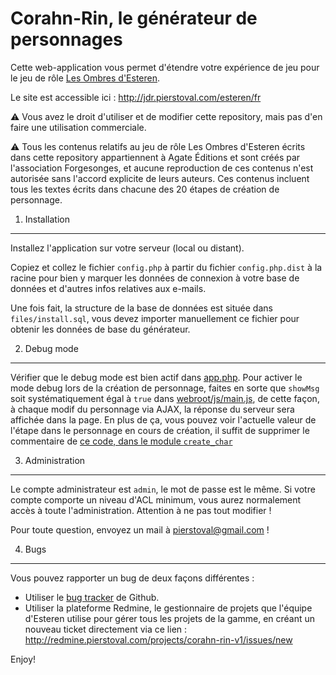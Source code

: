 Corahn-Rin, le générateur de personnages
========================

Cette web-application vous permet d'étendre votre expérience de jeu pour le jeu de rôle [Les Ombres d'Esteren](http://www.esteren.org/).

Le site est accessible ici : http://jdr.pierstoval.com/esteren/fr

:warning: Vous avez le droit d'utiliser et de modifier cette repository, mais pas d'en faire une utilisation commerciale.

:warning: Tous les contenus relatifs au jeu de rôle Les Ombres d'Esteren écrits dans cette repository appartiennent à Agate Éditions et sont créés par l'association Forgesonges, et aucune reproduction de ces contenus n'est autorisée sans l'accord explicite de leurs auteurs.
Ces contenus incluent tous les textes écrits dans chacune des 20 étapes de création de personnage.


1) Installation
----------------------------------

Installez l'application sur votre serveur (local ou distant).

Copiez et collez le fichier `config.php` à partir du fichier `config.php.dist` à la racine pour bien y marquer les données de connexion à votre base de données et d'autres infos relatives aux e-mails.

Une fois fait, la structure de la base de données est située dans `files/install.sql`, vous devez importer manuellement ce fichier pour obtenir les données de base du générateur.

2) Debug mode
--------------------------------

Vérifier que le debug mode est bien actif dans [app.php](app.php#L113).
Pour activer le mode debug lors de la création de personnage, faites en sorte que `showMsg` soit systématiquement égal à `true` dans [webroot/js/main.js](webroot/js/main.js#L52), de cette façon, à chaque modif du personnage via AJAX, la réponse du serveur sera affichée dans la page.
En plus de ça, vous pouvez voir l'actuelle valeur de l'étape dans le personnage en cours de création, il suffit de supprimer le commentaire de [ce code, dans le module `create_char`](modules/mod_create_char.php#L60-L67)

3) Administration
--------------------------------

Le compte administrateur est `admin`, le mot de passe est le même. Si votre compte comporte un niveau d'ACL minimum, vous aurez normalement accès à toute l'administration. Attention à ne pas tout modifier !

Pour toute question, envoyez un mail à pierstoval@gmail.com !

4) Bugs
--------------------------------

Vous pouvez rapporter un bug de deux façons différentes :

* Utiliser le [bug tracker](//github.com/Pierstoval/Esteren/issues) de Github.
* Utiliser la plateforme Redmine, le gestionnaire de projets que l'équipe d'Esteren utilise pour gérer tous les projets de la gamme, en créant un nouveau ticket directement via ce lien : http://redmine.pierstoval.com/projects/corahn-rin-v1/issues/new

Enjoy!
